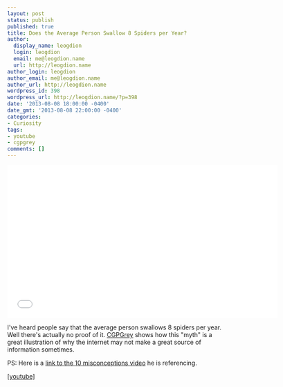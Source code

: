 ```yaml
---
layout: post
status: publish
published: true
title: Does the Average Person Swallow 8 Spiders per Year?
author:
  display_name: leogdion
  login: leogdion
  email: me@leogdion.name
  url: http://leogdion.name
author_login: leogdion
author_email: me@leogdion.name
author_url: http://leogdion.name
wordpress_id: 398
wordpress_url: http://leogdion.name/?p=398
date: '2013-08-08 18:00:00 -0400'
date_gmt: '2013-08-08 22:00:00 -0400'
categories:
- Curiosity
tags:
- youtube
- cgpgrey
comments: []
---
```

<iframe width="625" height="352" src="//www.youtube.com/embed/NVmnLaTXylc" frameborder="0" allowfullscreen></iframe>
<p>I've heard people say that the average person swallows 8 spiders per year. Well there's actually no proof of it. <a href="http:&#47;&#47;www.youtube.com&#47;user&#47;CGPGrey" target="_blank">CGPGrey</a> shows how this "myth" is a great illustration of why the internet may not make a great source of information sometimes.</p>
<p>PS: Here is a <a href="http:&#47;&#47;www.youtube.com&#47;watch?annotation_id=annotation_593216&amp;feature=iv&amp;src_vid=NVmnLaTXylc&amp;v=SCzXZfNIu3A" target="_blank">link to the 10 misconceptions video</a> he is referencing.</p>
<p><a href="http:&#47;&#47;www.youtube.com&#47;watch?v=NVmnLaTXylc" target="_blank">[youtube]</a></p>

